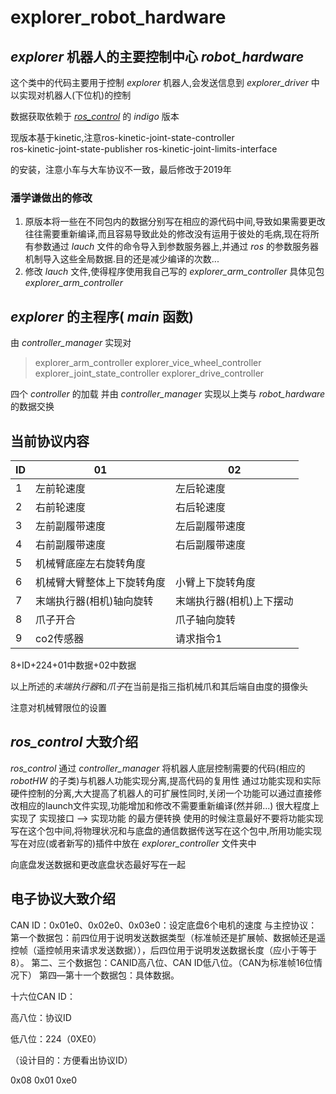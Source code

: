 # explorer_robot_hardware
## _explorer_ 机器人的主要控制中心 _robot_hardware_
这个类中的代码主要用于控制 _explorer_ 机器人,会发送信息到 _explorer_driver_ 中以实现对机器人(下位机)的控制

数据获取依赖于 [_ros_control_](https://github.com/ros-controls/ros_control/tree/indigo-devel "ros_control-indigo 版本的github网址") 的 _indigo_ 版本

现版本基于kinetic,注意ros-kinetic-joint-state-controller         
ros-kinetic-joint-state-publisher ros-kinetic-joint-limits-interface 

的安装，注意小车与大车协议不一致，最后修改于2019年

### 潘学谦做出的修改

1. 原版本将一些在不同包内的数据分别写在相应的源代码中间,导致如果需要更改往往需要重新编译,而且容易导致此处的修改没有运用于彼处的毛病,现在将所有参数通过 _lauch_ 文件的命令导入到参数服务器上,并通过 _ros_ 的参数服务器机制导入这些全局数据.目的还是减少编译的次数...
2. 修改 _lauch_ 文件,使得程序使用我自己写的 _explorer_arm_controller_ 具体见包 _explorer_arm_controller_

## _explorer_ 的主程序( _main_ 函数)

由 _controller_manager_ 实现对 

> explorer_arm_controller 
> explorer_vice_wheel_controller
> explorer_joint_state_controller
> explorer_drive_controller

四个 _controller_ 的加载
并由 _controller_manager_ 实现以上类与 _robot_hardware_ 的数据交换

## 当前协议内容

| ID   | 01              | 02            |
| ---- | --------------- | ------------- |
| 1    | 左前轮速度    | 左后轮速度 |
| 2    | 右前轮速度 | 右后轮速度 |
| 3    | 左前副履带速度          | 左后副履带速度        |
| 4    | 右前副履带速度          | 右后副履带速度        |
| 5    | 机械臂底座左右旋转角度       |               |
| 6    | 机械臂大臂整体上下旋转角度 | 小臂上下旋转角度 |
| 7    | 末端执行器(相机)轴向旋转 | 末端执行器(相机)上下摆动 |
| 8    | 爪子开合        | 爪子轴向旋转 |
| 9    | co2传感器        | 请求指令1 |
8+ID+224+01中数据+02中数据



以上所述的*末端执行器*和*爪子*在当前是指三指机械爪和其后端自由度的摄像头

注意对机械臂限位的设置

## _ros_control_ 大致介绍

_ros_control_ 通过  _controller_manager_ 将机器人底层控制需要的代码(相应的 _robotHW_ 的子类)与机器人功能实现分离,提高代码的复用性
通过功能实现和实际硬件控制的分离,大大提高了机器人的可扩展性同时,关闭一个功能可以通过直接修改相应的launch文件实现,功能增加和修改不需要重新编译(然并卵...)
很大程度上实现了 实现接口 --> 实现功能 的最方便转换
使用的时候注意最好不要将功能实现写在这个包中间,将物理状况和与底盘的通信数据传送写在这个包中,所用功能实现写在对应(或者新写的)插件中放在 _explorer_controller_ 文件夹中

向底盘发送数据和更改底盘状态最好写在一起



## 电子协议大致介绍

CAN ID：0x01e0、0x02e0、0x03e0：设定底盘6个电机的速度
与主控协议：
第一个数据包：前四位用于说明发送数据类型（标准帧还是扩展帧、数据帧还是遥控帧（遥控帧用来请求发送数据）），后四位用于说明发送数据长度（应小于等于8）。
第二、三个数据包：CANID高八位、CAN ID低八位。（CAN为标准帧16位情况下）
第四—第十一个数据包：具体数据。

十六位CAN ID：

高八位：协议ID 

低八位：224（0XE0）

（设计目的：方便看出协议ID）

0x08  0x01  0xe0  

